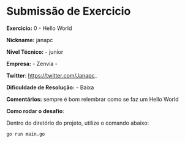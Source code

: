# Submissão de Exercicio

**Exercicio:** 0 - Hello World

**Nickname:** janapc

**Nível Técnico:** - junior

**Empresa:** - Zenvia -

**Twitter**: https://twitter.com/Janapc_

**Dificuldade de Resolução:** - Baixa

**Comentários:** sempre é bom relembrar como se faz um Hello World

**Como rodar o desafio**:

Dentro do diretório do projeto, utilize o comando abaixo:

```bash
go run main.go
```
